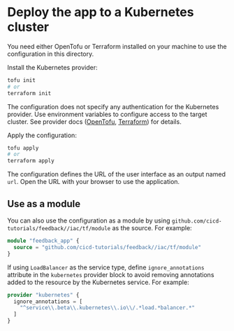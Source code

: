 # Deploy the app to a Kubernetes cluster

You need either OpenTofu or Terraform installed on your machine to use the configuration in this directory.

Install the Kubernetes provider:

```sh
tofu init
# or
terraform init
```

The configuration does not specify any authentication for the Kubernetes provider. Use environment variables to configure access to the target cluster. See provider docs ([OpenTofu](https://search.opentofu.org/provider/hashicorp/kubernetes/latest), [Terraform](https://registry.terraform.io/providers/hashicorp/kubernetes/latest/docs)) for details.

Apply the configuration:

```sh
tofu apply
# or
terraform apply
```

The configuration defines the URL of the user interface as an output named `url`. Open the URL with your browser to use the application.

## Use as a module

You can also use the configuration as a module by using `github.com/cicd-tutorials/feedback//iac/tf/module` as the source. For example:

```tf
module "feedback_app" {
  source = "github.com/cicd-tutorials/feedback//iac/tf/module"
}
```

If using `LoadBalancer` as the service type, define `ignore_annotations` attribute in the `kubernetes` provider block to avoid removing annotations added to the resource by the Kubernetes service. For example:

```tf
provider "kubernetes" {
  ignore_annotations = [
    "^service\\.beta\\.kubernetes\\.io\\/.*load.*balancer.*"
  ]
}
```
